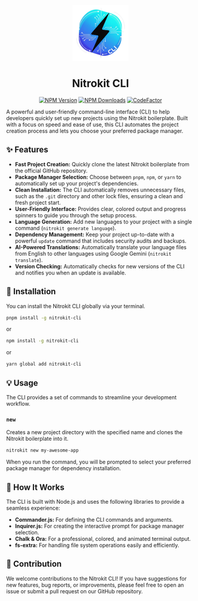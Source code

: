 <div align="center">
  <a href="https://nitrokit.tr">
    <img alt="NitrokitCLI Logo" src="https://raw.githubusercontent.com/nitrokit/nitrokit-cli/refs/heads/main/assets/nitrokit-cli.png" height="150">
  </a>

# Nitrokit CLI

[![NPM Version](https://img.shields.io/npm/v/nitrokit-cli)](https://www.npmjs.com/package/nitrokit-cli) [![NPM Downloads](https://img.shields.io/npm/dt/nitrokit-cli.svg)](https://www.npmjs.com/package/nitrokit-cli) [![CodeFactor](https://www.codefactor.io/repository/github/nitrokit/nitrokit-cli/badge)](https://www.codefactor.io/repository/github/nitrokit/nitrokit-cli)
</div>

A powerful and user-friendly command-line interface (CLI) to help developers quickly set up new projects using the Nitrokit boilerplate. Built with a focus on speed and ease of use, this CLI automates the project creation process and lets you choose your preferred package manager.


## ✨ Features

- **Fast Project Creation:** Quickly clone the latest Nitrokit boilerplate from the official GitHub repository.
- **Package Manager Selection:** Choose between `pnpm`, `npm`, or `yarn` to automatically set up your project's dependencies.
- **Clean Installation:** The CLI automatically removes unnecessary files, such as the `.git` directory and other lock files, ensuring a clean and fresh project start.
- **User-Friendly Interface:** Provides clear, colored output and progress spinners to guide you through the setup process.
- **Language Generation:** Add new languages to your project with a single command (`nitrokit generate language`).
- **Dependency Management:** Keep your project up-to-date with a powerful `update` command that includes security audits and backups.
- **AI-Powered Translations:** Automatically translate your language files from English to other languages using Google Gemini (`nitrokit translate`).
- **Version Checking:** Automatically checks for new versions of the CLI and notifies you when an update is available.

## 🚀 Installation

You can install the Nitrokit CLI globally via your terminal.

```bash
pnpm install -g nitrokit-cli
```

or 

```bash
npm install -g nitrokit-cli
```

or 

```bash
yarn global add nitrokit-cli
```

## 💡 Usage

The CLI provides a set of commands to streamline your development workflow.

### `new`

Creates a new project directory with the specified name and clones the Nitrokit boilerplate into it.

```bash
nitrokit new my-awesome-app
```

When you run the command, you will be prompted to select your preferred package manager for dependency installation.

## 🤖 How It Works

The CLI is built with Node.js and uses the following libraries to provide a seamless experience:

- **Commander.js:** For defining the CLI commands and arguments.
- **Inquirer.js:** For creating the interactive prompt for package manager selection.
- **Chalk & Ora:** For a professional, colored, and animated terminal output.
- **fs-extra:** For handling file system operations easily and efficiently.

## 🤝 Contribution

We welcome contributions to the Nitrokit CLI! If you have suggestions for new features, bug reports, or improvements, please feel free to open an issue or submit a pull request on our GitHub repository.
